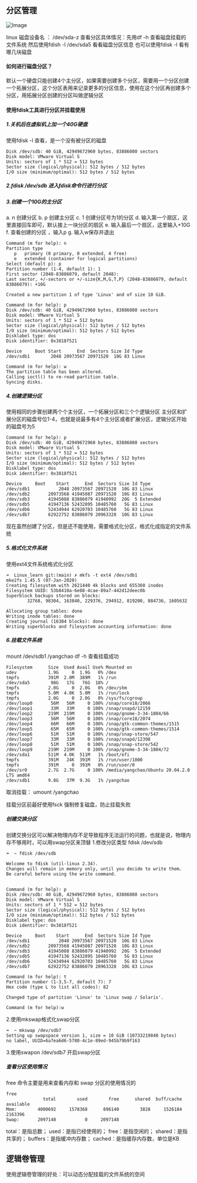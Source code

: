 ## 分区管理

![Image](https://github.com/yangchao-nick-GitHub/learn_shell/blob/main/Linux_learn/Partition.png)

linux 磁盘设备名 ： /dev/sda-z
查看分区具体情况：先用df -h 查看磁盘挂载的文件系统
然后使用fdish -l /dev/sda5 看看磁盘分区信息
也可以使用fdisk -l 看有哪几块磁盘

#### 如何进行磁盘分区？
默认一个硬盘只能创建4个主分区，如果需要创建多个分区，需要用一个分区创建一个拓展分区，这个分区表用来记录更多的分区信息，使用在这个分区再创建多个分区，用拓展分区创建的分区叫做逻辑分区

#### 使用fdisk工具进行分区并挂载使用

##### 1.关机后在虚拟机上加一个40G硬盘
使用fdisk -l 查看，是一个没有被分区的磁盘
```
Disk /dev/sdb: 40 GiB, 42949672960 bytes, 83886080 sectors
Disk model: VMware Virtual S
Units: sectors of 1 * 512 = 512 bytes
Sector size (logical/physical): 512 bytes / 512 bytes
I/O size (minimum/optimal): 512 bytes / 512 bytes
```

##### 2.fdisk /dev/sdb 进入fdisk命令行进行分区

##### 3.创建一个10G的主分区
a.  n 创建分区
b.  p 创建主分区
c.  1 创建分区号为1的分区
d.  输入第一个扇区，这里直接回车即可，默认接上一块分区的扇区
e.  输入最后一个扇区，这里输入+10G
f.  查看创建的分区  ，输入p
g.  输入w保存并退出

```
Command (m for help): n
Partition type
   p   primary (0 primary, 0 extended, 4 free)
   e   extended (container for logical partitions)
Select (default p): p
Partition number (1-4, default 1): 1
First sector (2048-83886079, default 2048):
Last sector, +/-sectors or +/-size{K,M,G,T,P} (2048-83886079, default 83886079): +10G

Created a new partition 1 of type 'Linux' and of size 10 GiB.

Command (m for help): p
Disk /dev/sdb: 40 GiB, 42949672960 bytes, 83886080 sectors
Disk model: VMware Virtual S
Units: sectors of 1 * 512 = 512 bytes
Sector size (logical/physical): 512 bytes / 512 bytes
I/O size (minimum/optimal): 512 bytes / 512 bytes
Disklabel type: dos
Disk identifier: 0x3818f521

Device     Boot Start      End  Sectors Size Id Type
/dev/sdb1        2048 20973567 20971520  10G 83 Linux

Command (m for help): w
The partition table has been altered.
Calling ioctl() to re-read partition table.
Syncing disks.
```

##### 4.创建逻辑分区
使用相同的步骤创建两个个主分区，一个拓展分区和三个个逻辑分区
主分区和扩展分区的磁盘号位1-4，也就是说最多有4个主分区或者扩展分区，逻辑分区开始的磁盘号为5


```
Command (m for help): p
Disk /dev/sdb: 40 GiB, 42949672960 bytes, 83886080 sectors
Disk model: VMware Virtual S
Units: sectors of 1 * 512 = 512 bytes
Sector size (logical/physical): 512 bytes / 512 bytes
I/O size (minimum/optimal): 512 bytes / 512 bytes
Disklabel type: dos
Disk identifier: 0x3818f521

Device     Boot    Start      End  Sectors Size Id Type
/dev/sdb1           2048 20973567 20971520  10G 83 Linux
/dev/sdb2       20973568 41945087 20971520  10G 83 Linux
/dev/sdb3       41945088 83886079 41940992  20G  5 Extended
/dev/sdb5       41947136 52432895 10485760   5G 83 Linux
/dev/sdb6       52434944 62920703 10485760   5G 83 Linux
/dev/sdb7       62922752 83886079 20963328  10G 83 Linux
```

现在虽然创建了分区，但是还不能使用，需要格式化分区，格式化成指定的文件系统

##### 5.格式化文件系统
使用ext4文件系统格式化分区
```
➜  Linux_learn git:(main) ✗ mkfs -t ext4 /dev/sdb1
mke2fs 1.45.5 (07-Jan-2020)
Creating filesystem with 2621440 4k blocks and 655360 inodes
Filesystem UUID: 53b8410a-6e88-4cae-89a7-442d12deec0b
Superblock backups stored on blocks:
        32768, 98304, 163840, 229376, 294912, 819200, 884736, 1605632

Allocating group tables: done
Writing inode tables: done
Creating journal (16384 blocks): done
Writing superblocks and filesystem accounting information: done
```

##### 6.挂载文件系统
mount /dev/sdb1 /yangchao
df -h 查看挂载成功

```
Filesystem      Size  Used Avail Use% Mounted on
udev            1.9G     0  1.9G   0% /dev
tmpfs           391M  2.0M  389M   1% /run
/dev/sda5        98G   17G   76G  18% /
tmpfs           2.0G     0  2.0G   0% /dev/shm
tmpfs           5.0M  4.0K  5.0M   1% /run/lock
tmpfs           2.0G     0  2.0G   0% /sys/fs/cgroup
/dev/loop0       56M   56M     0 100% /snap/core18/2066
/dev/loop1       33M   33M     0 100% /snap/snapd/12159
/dev/loop2      219M  219M     0 100% /snap/gnome-3-34-1804/66
/dev/loop3       56M   56M     0 100% /snap/core18/2074
/dev/loop4       66M   66M     0 100% /snap/gtk-common-themes/1515
/dev/loop5       65M   65M     0 100% /snap/gtk-common-themes/1514
/dev/loop6       51M   51M     0 100% /snap/snap-store/547
/dev/loop7       33M   33M     0 100% /snap/snapd/12398
/dev/loop8       51M   51M     0 100% /snap/snap-store/542
/dev/loop9      219M  219M     0 100% /snap/gnome-3-34-1804/72
/dev/sda1       511M  4.0K  511M   1% /boot/efi
tmpfs           391M   24K  391M   1% /run/user/1000
tmpfs           391M     0  391M   0% /run/user/0
/dev/sr0        2.7G  2.7G     0 100% /media/yangchao/Ubuntu 20.04.2.0 LTS amd64
/dev/sdb1       9.8G   37M  9.3G   1% /yangchao
```

取消挂载： umount /yangchao

挂载分区前最好使用fsck 强制修复磁盘，防止挂载失败

##### 创建交换分区
 创建交换分区可以解决物理内存不足导致程序无法运行的问题，也就是说，物理内存不够用时，可以用swap分区来顶替
1.修改分区类型
fdisk /dev/sdb
```
➜  ~ fdisk /dev/sdb

Welcome to fdisk (util-linux 2.34).
Changes will remain in memory only, until you decide to write them.
Be careful before using the write command.


Command (m for help): p
Disk /dev/sdb: 40 GiB, 42949672960 bytes, 83886080 sectors
Disk model: VMware Virtual S
Units: sectors of 1 * 512 = 512 bytes
Sector size (logical/physical): 512 bytes / 512 bytes
I/O size (minimum/optimal): 512 bytes / 512 bytes
Disklabel type: dos
Disk identifier: 0x3818f521

Device     Boot    Start      End  Sectors Size Id Type
/dev/sdb1           2048 20973567 20971520  10G 83 Linux
/dev/sdb2       20973568 41945087 20971520  10G 83 Linux
/dev/sdb3       41945088 83886079 41940992  20G  5 Extended
/dev/sdb5       41947136 52432895 10485760   5G 83 Linux
/dev/sdb6       52434944 62920703 10485760   5G 83 Linux
/dev/sdb7       62922752 83886079 20963328  10G 83 Linux

Command (m for help): t
Partition number (1-3,5-7, default 7): 7
Hex code (type L to list all codes): 82

Changed type of partition 'Linux' to 'Linux swap / Solaris'.

Command (m for help):w
```
2.使用mkswap格式化swap分区
```
➜  ~ mkswap /dev/sdb7
Setting up swapspace version 1, size = 10 GiB (10733219840 bytes)
no label, UUID=6a7ea6d6-5780-4c1e-89ed-945b79b9f163
```
3.使用swapon /dev/sdb7 开启swap分区

##### 查看分区使用情况
free 命令主要是用来查看内存和 swap 分区的使用情况的
```
free
              total        used        free      shared  buff/cache   available
Mem:        4000692     1578368      896140        3828     1526184     2163396
Swap:       2097148           0     2097148
```
total：是指总数；
used：是指已经使用的；
free：是指空闲的；
shared：是指共享的；
buffers：是指缓冲内存数；
cached：是指缓存内存数，单位是KB








## 逻辑卷管理

使用逻辑卷管理的好处：可以动态分配挂载的文件系统的空间
